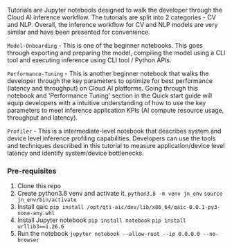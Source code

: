 Tutorials are Jupyter notebools designed to walk the developer through the Cloud AI inference workflow. The tutorials are split into 2 categories - CV and NLP. Overall, the inference workflow for CV and NLP models are very similar and have been presented for convenience. 

`Model-Onboarding` - This is one of the beginner notebooks. This goes through exporting and preparing the model, compiling the model using a CLI tool and executing inference using CLI tool / Python APIs. 

`Performance-Tuning` - This is another beginner notebook that walks the developer through the key parameters to optimize for best performance (latency and throughput) on Cloud AI platforms. Going through this notebook and 'Performance Tuning' section in the Quick start guide will equip developers with a intuitive understanding of how to use the key parameters to meet inference application KPIs (AI compute resource usage, throughput and latency).   

`Profiler` - This is a intermediate-level notebook that describes system and device level inference profiling capabilities. Developers can use the tools and techniques described in this tutorial to measure application/device level latency and identify system/device bottlenecks. 


### Pre-requisites
1. Clone this repo
2. Create python3.8 venv and activate it.
   `python3.8 -m venv jn_env`
   `source jn_env/bin/activate`
3. Install qaic
   `pip install /opt/qti-aic/dev/lib/x86_64/qaic-0.0.1-py3-none-any.whl`
4. Install Jupyter notebook
   `pip install notebook`
   `pip install urllib3==1.26.6`
5. Run the notebook
   `jupyter notebook --allow-root --ip 0.0.0.0 --no-browser` 
